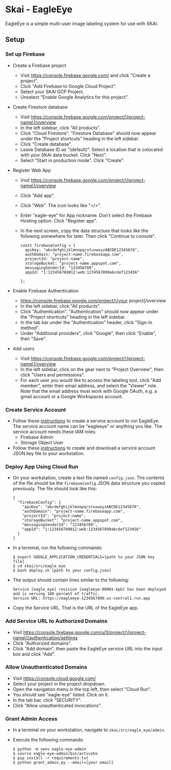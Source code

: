 # Skai - EagleEye

EagleEye is a simple multi-user image labeling system for use with SKAI.

## Setup

### Set up Firebase
- Create a Firebase project
  - Visit https://console.firebase.google.com/ and click "Create a project".
  - Click "Add Firebase to Google Cloud Project".
  - Select your SKAI GCP Project.
  - Unselect "Enable Google Analytics for this project".
- Create Firestore database
  - Visit https://console.firebase.google.com/project/\[project-name\]/overview
  - In the left sidebar, click "All products".
  - Click "Cloud Firestore". "Firestore Database" should now appear under the
    "Project shortcuts" heading in the left sidebar.
  - Click "Create database".
  - Leave Database ID as "(default)". Select a location that is colocated with
    your SKAI data bucket. Click "Next".
  - Select "Start in production mode". Click "Create".
- Register Web App
  - Visit https://console.firebase.google.com/project/\[project-name\]/overview
  - Click "Add app".
  - Click "Web". The icon looks like "</>".
  - Enter "eagle-eye" for App nickname. Don't select the Firebase Hosting
    option. Click "Register app".
  - In the next screen, copy the data structure that looks like the following
    somewhere for later. Then click "Continue to console".

    ```
    const firebaseConfig = {
      apiKey: "abcdefghijklmnopqrstuvwxyzABCDE12345678",
      authDomain: "project-name.firebaseapp.com",
      projectId: "project-name",
      storageBucket: "project-name.appspot.com",
      messagingSenderId: "123456789",
      appId: "1:123456789012:web:1234567890abcdef123456"

    };
    ```

- Enable Firebase Authentication
  - https://console.firebase.google.com/project/\[your project\]/overview
  - In the left sidebar, click "All products".
  - Click "Authentication". "Authentication" should now appear under the
    "Project shortcuts" heading in the left sidebar.
  - In the tab bar under the "Authentication" header, click "Sign-in method".
  - Under "Additional providers", click "Google", then click "Enable", then
    "Save".
- Add users
  - Visit https://console.firebase.google.com/project/\[project-name\]/overview
  - In the left sidebar, click on the gear next to "Project Overview", then
    click "Users and permissions".
  - For each user you would like to access the labeling tool, click
    "Add member", enter their email address, and select the "Viewer" role.
    Note that the email address must work with Google OAuth, e.g. a gmail
    account or a Google Workspaces account.

### Create Service Account
- Follow these
  [instructions](https://cloud.google.com/iam/docs/service-account-overview)
  to create a service account to run EagleEye. The service account name can be
  "eagleeye" or anything you like. The service account needs these IAM roles:
  - Firebase Admin
  - Storage Object User
- Follow these
  [instructions](https://cloud.google.com/iam/docs/keys-create-delete)
  to create and download a service account JSON key file to your workstation.

### Deploy App Using Cloud Run
- On your workstation, create a text file named `config.json`. The contents of
  the file should be the `firebaseConfig` JSON data structure you copied
  previously. The file should look like this:

  ```
  {
    "firebaseConfig": {
      "apiKey": "abcdefghijklmnopqrstuvwxyzABCDE12345678",
      "authDomain": "project-name.firebaseapp.com",
      "projectId": "project-name",
      "storageBucket": "project-name.appspot.com",
      "messagingSenderId": "123456789",
      "appId": "1:123456789012:web:1234567890abcdef123456"
    }
  }
  ```

- In a terminal, run the following commands:

  ```
  $ export GOOGLE_APPLICATION_CREDENTIALS=[path to your JSON key file]
  $ cd skai/src/eagle_eye
  $ bash deploy.sh [path to your config.json]
  ```

- The output should contain lines similar to the following:

  ```
  Service [eagle_eye] revision [eagleeye-00001-kpb] has been deployed and is serving 100 percent of traffic.
  Service URL: https://eagleeye-1234567890.us-central1.run.app
  ```

- Copy the Service URL. That is the URL of the EagleEye app.

### Add Service URL to Authorized Domains
- Visit https://console.firebase.google.com/u/0/project/\[project-name\]/authentication/settings
- Click "Authorized domains".
- Click "Add domain", then paste the EagleEye service URL into the input box and
  click "Add".

### Allow Unauthenticated Domains
- Visit https://console.cloud.google.com/
- Select your project in the project dropdown.
- Open the navigation menu in the top left, then select "Cloud Run".
- You should see "eagle-eye" listed. Click on it.
- In the tab bar, click "SECURITY".
- Click "Allow unauthenticated invocations".

### Grant Admin Access
- In a terminal on your workstation, navigate to `skai/src/eagle_eye/admin`.
- Execute the following commands:

  ```
  $ python -m venv eagle-eye-admin
  $ source eagle-eye-admin/bin/activate
  $ pip install -r requirements.txt
  $ python grant_admin.py --email=[your email]
  ```
